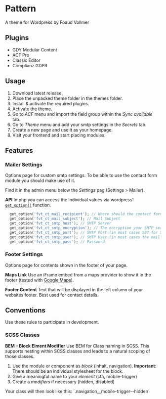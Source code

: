 # Pattern

A theme for Wordpress by Foaud Vollmer

## Plugins

- GDY Modular Content
- ACF Pro
- Classic Editor
- Complianz GDPR

## Usage

1. Download latest release.
2. Place the unpacked theme folder in the themes folder.
3. Install & activate the required plugins.
4. Activate the theme.
6. Go to *ACF* menu and import the field group within the *Sync available* tab.
5. Go to *Theme* menu and add your smtp settings in the *Secrets* tab.
7. Create a new page and use it as your homepage.
8. Visit your frontend and start placing modules.

## Features

### Mailer Settings

Options page for custom smtp settings. To be able to use the contact form module you should make use of it.  

Find it in the admin menu below the *Settings* pag (Settings > Mailer).

**API**
In php you can access the individual values via wordpress' [`get_option()`](https://developer.wordpress.org/reference/functions/get_option/) function.

``` php
  get_option('fvt_ct_mail_recipient'); // Where should the contact form mails be sent to?
  get_option('fvt_ct_mail_subject'); // Mail Subject
  get_option('fvt_ct_smtp_host'); // SMTP Server
  get_option('fvt_ct_smtp_encryption'); // The encryption your SMTP server is using (in most cases SSL or TLS)
  get_option('fvt_ct_smtp_port'); // SMTP Port (in most cases 587 for SSL encryption – sometimes 465 with TLS)
  get_option('fvt_ct_smtp_user'); // SMTP User (in most cases the mail address you'll be sinding from e.g. norely@yourdomain.com)
  get_option('fvt_ct_smtp_pass'); // Password
```

### Footer Settings

Options page for contents shown in the footer of your page.

**Maps Link**
Use an iFrame embed from a maps provider to show it in the footer (tested with [Google Maps](https://www.google.com/maps)).

**Footer Content**
Text that will be displayed in the left column of your websites footer. Best used for contact details.

## Conventions

Use these rules to participate in development.

### SCSS Classes

**BEM – Block Elment Modifier** 
Use BEM for Class naming in SCSS. This supports nesting within SCSS classes and leads to a natural scoping of those classes.

1. Use the module or component as *block* (inhalt, navigation). **Important:** There should be an individual stylesheet for the block.
2. Give a meaningful name to your *element* (cta, mobile-trigger)
3. Create a *modifiers* if necessary (hidden, disabled)

Your class will then look like this: ´.navigation__mobile-trigger--hidden´
